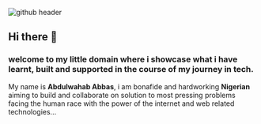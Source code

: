 
![github header](https://user-images.githubusercontent.com/26369470/173054098-3c2a5004-9c98-42cf-9b7c-bfce978a27a7.jpg)

## Hi there 👋

### welcome to my little domain where i showcase what i have learnt, built and supported in the course of my journey in tech.

My name is  **Abdulwahab Abbas**, i am bonafide and hardworking **Nigerian** aiming to build and collaborate on solution to most pressing problems facing the human race
with the power of the internet and web related technologies... 

<!--
Here are some ideas to get you started:

- 🔭 I’m currently working on ...
- 🌱 I’m currently learning ...
- 👯 I’m looking to collaborate on ...
- 🤔 I’m looking for help with ...
- 💬 Ask me about ...
- 📫 How to reach me: ...

- 😄 Pronouns: ...
- ⚡ Fun fact: ...
-->
